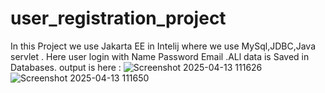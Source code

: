 # user_registration_project
In this Project we use Jakarta EE in Intelij where we use MySql,JDBC,Java servlet .
Here user login with Name Password Email .ALl data is Saved in Databases.
output is here :
![Screenshot 2025-04-13 111626](https://github.com/user-attachments/assets/7fceab8c-1654-4c27-a34b-062991937750)
![Screenshot 2025-04-13 111650](https://github.com/user-attachments/assets/007c5547-d3dc-4198-8634-e6f76bd2bf93)
